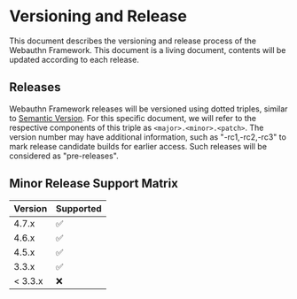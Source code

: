 # Versioning and Release

This document describes the versioning and release process of the Webauthn Framework.
This document is a living document, contents will be updated according to each release.

## Releases

Webauthn Framework releases will be versioned using dotted triples, similar to [Semantic Version](http://semver.org/).
For this specific document, we will refer to the respective components of this triple as `<major>.<minor>.<patch>`.
The version number may have additional information, such as "-rc1,-rc2,-rc3" to mark release candidate builds for earlier access.
Such releases will be considered as "pre-releases".

## Minor Release Support Matrix

| Version | Supported          |
| ------- | ------------------ |
| 4.7.x   | :white_check_mark: |
| 4.6.x   | :white_check_mark: |
| 4.5.x   | :white_check_mark: |
| 3.3.x   | :white_check_mark: |
| < 3.3.x | :x:                |
